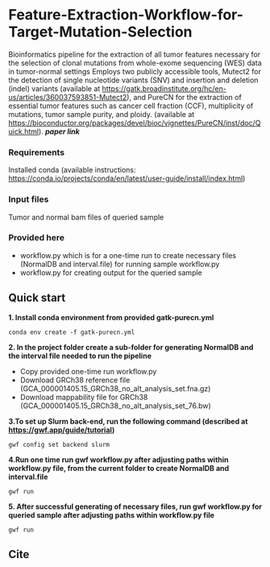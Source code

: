# Feature-Extraction-Workflow-for-Target-Mutation-Selection
Bioinformatics pipeline for the extraction of all tumor features necessary for the selection of clonal mutations from whole-exome sequencing (WES) data in tumor-normal settings
Employs two publicly accessible tools, Mutect2 for the detection of single nucleotide variants (SNV) and insertion and deletion (indel) variants (available at https://gatk.broadinstitute.org/hc/en-us/articles/360037593851-Mutect2), and PureCN for the extraction of essential tumor features such as cancer cell fraction (CCF), multiplicity of mutations, tumor sample purity, and ploidy. (available at https://bioconductor.org/packages/devel/bioc/vignettes/PureCN/inst/doc/Quick.html).
***paper link***
### Requirements
Installed conda (available instructions: https://conda.io/projects/conda/en/latest/user-guide/install/index.html)

### Input files
Tumor and normal bam files of queried sample

### Provided here
* workflow.py which is for a one-time run to create necessary files (NormalDB and interval.file) for running sample workflow.py
* workflow.py for creating output for the queried sample

## Quick start

**1. Install conda environment from provided gatk-purecn.yml**
```{bash}
conda env create -f gatk-purecn.yml
```

**2. In the project folder create a sub-folder for generating NormalDB and the interval file needed to run the pipeline**

* Copy provided one-time run workflow.py
* Download GRCh38 reference file (GCA_000001405.15_GRCh38_no_alt_analysis_set.fna.gz)
* Download mappability file for GRCh38 (GCA_000001405.15_GRCh38_no_alt_analysis_set_76.bw)

**3.To set up Slurm back-end, run the following command (described at https://gwf.app/guide/tutorial)**

```{bash}
gwf config set backend slurm
```

**4.Run one time run gwf workflow.py after adjusting paths within workflow.py file, from the current folder to create NormalDB and interval.file**   

```{bash}
gwf run
``` 

**5. After successful generating of necessary files, run gwf workflow.py for queried sample after adjusting paths within workflow.py file**

```{bash}
gwf run
``` 

## Cite
